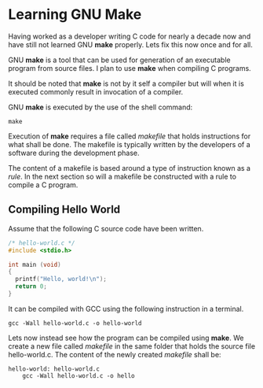 # Learning GNU Make

Having worked as a developer writing C code for nearly a decade now and have still not learned GNU **make** properly. Lets fix this now once and for all.

GNU **make** is a tool that can be used for generation of an executable program from source files. I plan to use **make** when compiling C programs.

It should be noted that **make** is not by it self a compiler but will when it is executed commonly result in invocation of a compiler.

GNU **make** is executed by the use of the shell command:

```console
make
```

Execution of **make** requires a file called *makefile* that holds instructions for what shall be done. The makefile is typically written by the developers of a software during the development phase.

The content of a makefile is based around a type of instruction known as a *rule*. In the next section so will a makefile be constructed with a rule to compile a C program.

## Compiling Hello World

Assume that the following C source code have been written.

```C
/* hello-world.c */
#include <stdio.h>

int main (void)
{
  printf("Hello, world!\n");
  return 0;
}

```

It can be compiled with GCC using the following instruction in a terminal.

```console
gcc -Wall hello-world.c -o hello-world
```

Lets now instead see how the program can be compiled using **make**. We create a new file called *makefile* in the same folder that holds the source file hello-world.c. The content of the newly created *makefile* shall be:

```make
hello-world: hello-world.c
	gcc -Wall hello-world.c -o hello
```
